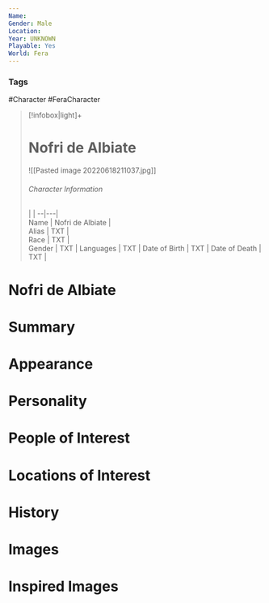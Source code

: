 ```yaml
---
Name: 
Gender: Male
Location: 
Year: UNKNOWN
Playable: Yes
World: Fera
---
```


### Tags
#Character #FeraCharacter 

> [!infobox|light]+  
> # Nofri de Albiate  
> ![[Pasted image 20220618211037.jpg]]
> ###### Character Information
>  |   |
> --|---|  
> Name | Nofri de Albiate |  
> Alias | TXT |  
> Race | TXT |  
> Gender | TXT |
> Languages | TXT |
> Date of Birth | TXT |
> Date of Death | TXT |

# Nofri de Albiate

# Summary

# Appearance

# Personality

# People of Interest

# Locations of Interest

# History

# Images

# Inspired Images
